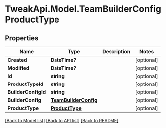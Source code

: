 # TweakApi.Model.TeamBuilderConfigProductType
## Properties

Name | Type | Description | Notes
------------ | ------------- | ------------- | -------------
**Created** | **DateTime?** |  | [optional] 
**Modified** | **DateTime?** |  | [optional] 
**Id** | **string** |  | [optional] 
**ProductTypeId** | **string** |  | [optional] 
**BuilderConfigId** | **string** |  | [optional] 
**BuilderConfig** | [**TeamBuilderConfig**](TeamBuilderConfig.md) |  | [optional] 
**ProductType** | [**ProductType**](ProductType.md) |  | [optional] 

[[Back to Model list]](../README.md#documentation-for-models) [[Back to API list]](../README.md#documentation-for-api-endpoints) [[Back to README]](../README.md)

